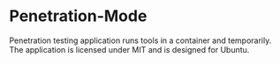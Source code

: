# Penetration-Mode
Penetration testing application runs tools in a container and temporarily. The application is licensed under MIT and is designed for Ubuntu.
